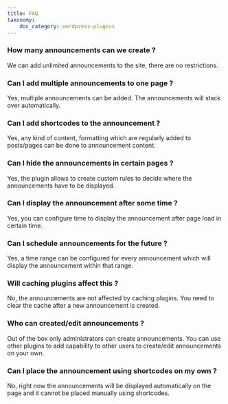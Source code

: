 ```yaml
---
title: FAQ
taxonomy:
    doc_category: wordpress-plugins
---
```


### How many announcements can we create ?

We can add unlimited announcements to the site, there are no restrictions.

### Can I add multiple announcements to one page ?

Yes, multiple announcements can be added. The announcements will stack over automatically.

### Can I add shortcodes to the announcement ?

Yes, any kind of content, formatting which are regularly added to posts/pages can be done to announcement content.

### Can I hide the announcements in certain pages ?

Yes, the plugin allows to create custom rules to decide where the announcements have to be displayed.

### Can I display the announcement after some time ?

Yes, you can configure time to display the announcement after page load in certain time.

### Can I schedule announcements for the future ?

Yes, a time range can be configured for every announcement which will display the announcement within that range.

### Will caching plugins affect this ?

No, the announcements are not affected by caching plugins. You need to clear the cache after a new announcement is created.

### Who can created/edit announcements ?

Out of the box only administrators can create announcements. You can use other plugins to add capability to other users to create/edit announcements on your own.

### Can I place the announcement using shortcodes on my own ?

No, right now the announcements will be displayed automatically on the page and it cannot be placed manually using shortcodes.